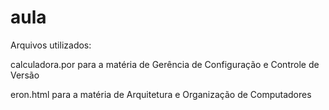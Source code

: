 # aula
Arquivos utilizados:

calculadora.por para a matéria de Gerência de Configuração e Controle de Versão

eron.html para a matéria de Arquitetura e Organização de Computadores
